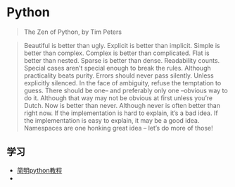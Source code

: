 Python
======

> The Zen of Python, by Tim Peters

> Beautiful is better than ugly.
> Explicit is better than implicit.
> Simple is better than complex.
> Complex is better than complicated.
> Flat is better than nested.
> Sparse is better than dense.
> Readability counts.
> Special cases aren’t special enough to break the rules.
> Although practicality beats purity.
> Errors should never pass silently.
> Unless explicitly silenced.
> In the face of ambiguity, refuse the temptation to guess.
> There should be one– and preferably only one –obvious way to do it.
> Although that way may not be obvious at first unless you’re Dutch.
> Now is better than never.
> Although never is often better than right now.
> If the implementation is hard to explain, it’s a bad idea.
> If the implementation is easy to explain, it may be a good idea.
> Namespaces are one honking great idea – let’s do more of those!

学习
-------

* [简明python教程](http://sebug.net/paper/python/)
* 


